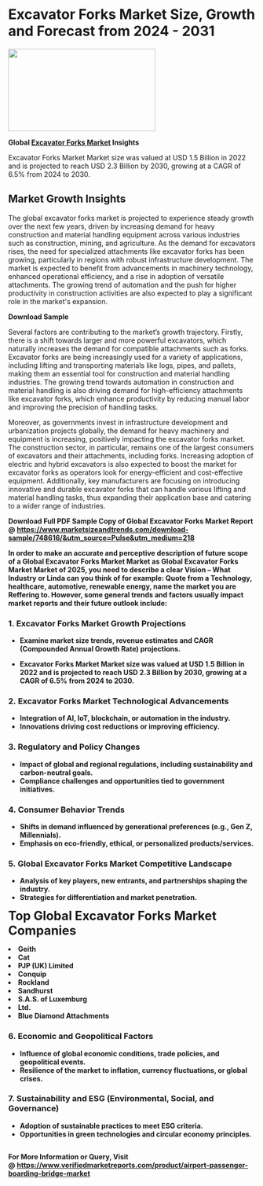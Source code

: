 <H1>Excavator Forks Market Size, Growth and Forecast from 2024 - 2031</H1><img class="aligncenter size-medium wp-image-584254" src="https://thirdeyenews.in/wp-content/uploads/2024/09/Global-Market-Research-300x168.jpeg" alt="" width="300" height="168" /><p><strong>Global&nbsp;<a href="https://www.marketsizeandtrends.com/download-sample/748616/&amp;utm_source=Pulse&amp;utm_medium=218">Excavator Forks Market</a> Insights</strong></p><p>Excavator Forks Market Market size was valued at USD 1.5 Billion in 2022 and is projected to reach USD 2.3 Billion by 2030, growing at a CAGR of 6.5% from 2024 to 2030.</p><p><h2>Market Growth Insights</h2> <p>The global excavator forks market is projected to experience steady growth over the next few years, driven by increasing demand for heavy construction and material handling equipment across various industries such as construction, mining, and agriculture. As the demand for excavators rises, the need for specialized attachments like excavator forks has been growing, particularly in regions with robust infrastructure development. The market is expected to benefit from advancements in machinery technology, enhanced operational efficiency, and a rise in adoption of versatile attachments. The growing trend of automation and the push for higher productivity in construction activities are also expected to play a significant role in the market's expansion.</p> <p><strong>Download Sample</strong></p> <p>Several factors are contributing to the market’s growth trajectory. Firstly, there is a shift towards larger and more powerful excavators, which naturally increases the demand for compatible attachments such as forks. Excavator forks are being increasingly used for a variety of applications, including lifting and transporting materials like logs, pipes, and pallets, making them an essential tool for construction and material handling industries. The growing trend towards automation in construction and material handling is also driving demand for high-efficiency attachments like excavator forks, which enhance productivity by reducing manual labor and improving the precision of handling tasks.</p> <p>Moreover, as governments invest in infrastructure development and urbanization projects globally, the demand for heavy machinery and equipment is increasing, positively impacting the excavator forks market. The construction sector, in particular, remains one of the largest consumers of excavators and their attachments, including forks. Increasing adoption of electric and hybrid excavators is also expected to boost the market for excavator forks as operators look for energy-efficient and cost-effective equipment. Additionally, key manufacturers are focusing on introducing innovative and durable excavator forks that can handle various lifting and material handling tasks, thus expanding their application base and catering to a wider range of industries.</p> <p><strong></p><p><span class=""><strong>Download Full PDF Sample Copy of Global Excavator Forks Market Report</strong> @ <a href="https://www.marketsizeandtrends.com/download-sample/748616/&amp;utm_source=Pulse&amp;utm_medium=218" target="_blank">https://www.marketsizeandtrends.com/download-sample/748616/&amp;utm_source=Pulse&amp;utm_medium=218</a></span></p><p>In order to make an accurate and perceptive description of future scope of a Global&nbsp;Excavator Forks Market Market as Global&nbsp;Excavator Forks Market Market of 2025, you need to describe a clear Vision &ndash; What Industry or Linda can you think of for example: Quote from a Technology, healthcare, automotive, renewable energy, name the market you are Reffering to. However, some general trends and factors usually impact market reports and their future outlook include:</p><h3>1.&nbsp;<strong>Excavator Forks Market Growth Projections</strong></h3><ul><li>Examine market size trends, revenue estimates and CAGR (Compounded Annual Growth Rate) projections.</li><li><p>Excavator Forks Market Market size was valued at USD 1.5 Billion in 2022 and is projected to reach USD 2.3 Billion by 2030, growing at a CAGR of 6.5% from 2024 to 2030.</p></li></ul><h3>2.&nbsp;<strong>Excavator Forks Market Technological Advancements</strong></h3><ul><li>Integration of AI, IoT, blockchain, or automation in the industry.</li><li>Innovations driving cost reductions or improving efficiency.</li></ul><h3>3.&nbsp;<strong>Regulatory and Policy Changes</strong></h3><ul><li>Impact of global and regional regulations, including sustainability and carbon-neutral goals.</li><li>Compliance challenges and opportunities tied to government initiatives.</li></ul><h3>4.&nbsp;<strong>Consumer Behavior Trends</strong></h3><ul><li>Shifts in demand influenced by generational preferences (e.g., Gen Z, Millennials).</li><li>Emphasis on eco-friendly, ethical, or personalized products/services.</li></ul><h3>5.&nbsp;<strong>Global Excavator Forks Market Competitive Landscape</strong></h3><ul><li>Analysis of key players, new entrants, and partnerships shaping the industry.</li><li>Strategies for differentiation and market penetration.</li></ul><p data-pm-slice="1 1 []"><span style="color: inherit; font-family: inherit; font-size: 25px;">Top Global Excavator Forks Market Companies</span></p><div class="" data-test-id=""><p><li> Geith</li><li> Cat</li><li> PJP (UK) Limited</li><li> Conquip</li><li> Rockland</li><li> Sandhurst</li><li> S.A.S. of Luxemburg</li><li> Ltd.</li><li> Blue Diamond Attachments</li></p></div><h3>6.&nbsp;<strong>Economic and Geopolitical Factors</strong></h3><ul><li>Influence of global economic conditions, trade policies, and geopolitical events.</li><li>Resilience of the market to inflation, currency fluctuations, or global crises.</li></ul><h3>7.&nbsp;<strong>Sustainability and ESG (Environmental, Social, and Governance)</strong></h3><ul><li>Adoption of sustainable practices to meet ESG criteria.</li><li>Opportunities in green technologies and circular economy principles.</li></ul><h2><strong style="font-size: 14px;">For More Information or Query, Visit @&nbsp;</strong><a style="background-color: #ffffff; font-size: 14px;" href="https://www.marketsizeandtrends.com/report/excavator-forks-market/" target="_blank">https://www.verifiedmarketreports.com/product/airport-passenger-boarding-bridge-market</a></h2>
